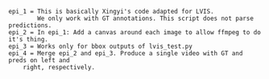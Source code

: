 	epi_1 = This is basically Xingyi's code adapted for LVIS.
        	We only work with GT annotations. This script does not parse predictions.
	epi_2 = In epi_1: Add a canvas around each image to allow ffmpeg to do it's thing.
	epi_3 = Works only for bbox outputs of lvis_test.py
	epi_4 = Merge epi_2 and epi_3. Produce a single video with GT and preds on left and
		right, respectively.

